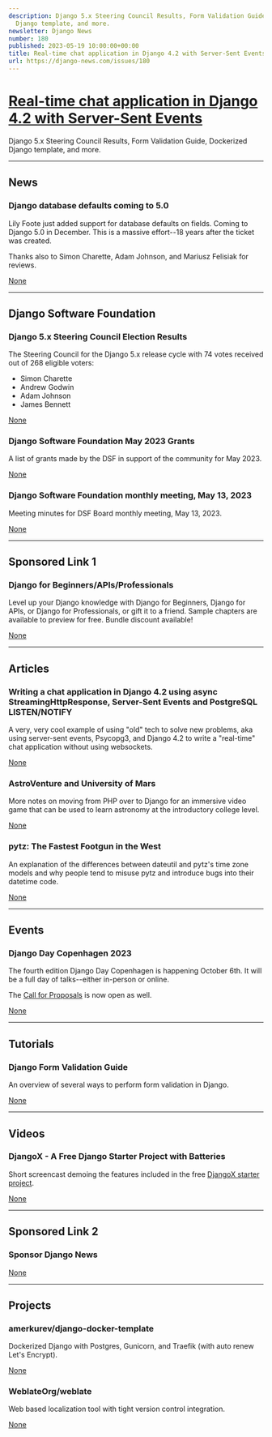 ```yaml
---
description: Django 5.x Steering Council Results, Form Validation Guide, Dockerized
  Django template, and more.
newsletter: Django News
number: 180
published: 2023-05-19 10:00:00+00:00
title: Real-time chat application in Django 4.2 with Server-Sent Events
url: https://django-news.com/issues/180
---
```


# [Real-time chat application in Django 4.2 with Server-Sent Events](https://django-news.com/issues/180)

Django 5.x Steering Council Results, Form Validation Guide, Dockerized Django template, and more.

  ----

  ## News

  ### Django database defaults coming to 5.0

  <p>Lily Foote just added support for database defaults on fields. Coming to Django 5.0 in December. This is a massive effort--18 years after the ticket was created.</p>

<p>Thanks also to Simon Charette, Adam Johnson, and Mariusz Felisiak for reviews.</p>

  [None](None)

  ----

  ## Django Software Foundation

  ### Django 5.x Steering Council Election Results

  <p>The Steering Council for the Django 5.x release cycle with 74 votes received out of 268 eligible voters:</p>

<ul>
<li>Simon Charette</li>
<li>Andrew Godwin</li>
<li>Adam Johnson</li>
<li>James Bennett</li>
</ul>

  [None](None)

  ### Django Software Foundation May 2023 Grants

  <p>A list of grants made by the DSF in support of the community for May 2023.</p>

  [None](None)

  ### Django Software Foundation monthly meeting, May 13, 2023

  <p>Meeting minutes for DSF Board monthly meeting, May 13, 2023.</p>

  [None](None)

  ----

  ## Sponsored Link 1

  ### Django for Beginners/APIs/Professionals

  <p>Level up your Django knowledge with Django for Beginners, Django for APIs, or Django for Professionals, or gift it to a friend. Sample chapters are available to preview for free. Bundle discount available!</p>

  [None](None)

  ----

  ## Articles

  ### Writing a chat application in Django 4.2 using async StreamingHttpResponse, Server-Sent Events and PostgreSQL LISTEN/NOTIFY

  <p>A very, very cool example of using "old" tech to solve new problems, aka using server-sent events, Psycopg3, and Django 4.2 to write a "real-time" chat application without using websockets.</p>

  [None](None)

  ### AstroVenture and University of Mars

  <p>More notes on moving from PHP over to Django for an immersive video game that can be used to learn astronomy at the introductory college level.</p>

  [None](None)

  ### pytz: The Fastest Footgun in the West

  <p>An explanation of the differences between dateutil and pytz's time zone models and why people tend to misuse pytz and introduce bugs into their datetime code.</p>

  [None](None)

  ----

  ## Events

  ### Django Day Copenhagen 2023

  <p>The fourth edition Django Day Copenhagen is happening October 6th. It will be a full day of talks--either in-person or online.</p>

<p>The <a href="https://cur.at/X1TofT8">Call for Proposals</a> is now open as well.</p>

  [None](None)

  ----

  ## Tutorials

  ### Django Form Validation Guide

  <p>An overview of several ways to perform form validation in Django.</p>

  [None](None)

  ----

  ## Videos

  ### DjangoX - A Free Django Starter Project with Batteries

  <p>Short screencast demoing the features included in the free <a href="https://cur.at/x1SzR0J">DjangoX starter project</a>.</p>

  [None](None)

  ----

  ## Sponsored Link 2

  ### Sponsor Django News

  

  [None](None)

  ----

  ## Projects

  ### amerkurev/django-docker-template

  <p>Dockerized Django with Postgres, Gunicorn, and Traefik (with auto renew Let's Encrypt).</p>

  [None](None)

  ### WeblateOrg/weblate

  <p>Web based localization tool with tight version control integration.</p>

  [None](None)